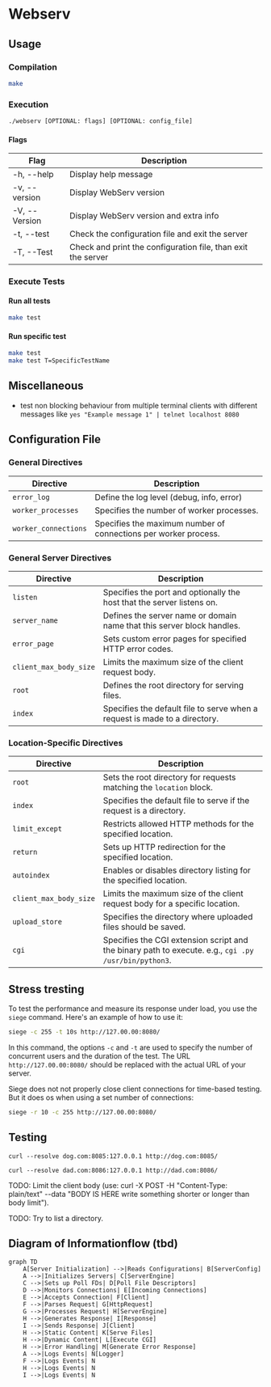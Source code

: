 # Webserv

## Usage

### Compilation

```bash
make
```

### Execution

```bash
./webserv [OPTIONAL: flags] [OPTIONAL: config_file]
```

#### Flags

| Flag          | Description                                                  |
| ------------- | ------------------------------------------------------------ |
| -h, --help    | Display help message                                         |
| -v, --version | Display WebServ version                                      |
| -V, --Version | Display WebServ version and extra info                       |
| -t, --test    | Check the configuration file and exit the server             |
| -T, --Test    | Check and print the configuration file, than exit the server |

### Execute Tests

#### Run all tests

```bash
make test
```

#### Run specific test

```bash
make test
make test T=SpecificTestName
```

## Miscellaneous

- test non blocking behaviour from multiple terminal clients with different messages like `yes "Example message 1" | telnet localhost 8080`

## Configuration File

### General Directives

| Directive            | Description                                                     |
| -------------------- | --------------------------------------------------------------- |
| `error_log`          | Define the log level (debug, info, error)                       |
| `worker_processes`   | Specifies the number of worker processes.                       |
| `worker_connections` | Specifies the maximum number of connections per worker process. |

### General Server Directives

| Directive              | Description                                                                |
| ---------------------- | -------------------------------------------------------------------------- |
| `listen`               | Specifies the port and optionally the host that the server listens on.     |
| `server_name`          | Defines the server name or domain name that this server block handles.     |
| `error_page`           | Sets custom error pages for specified HTTP error codes.                    |
| `client_max_body_size` | Limits the maximum size of the client request body.                        |
| `root`                 | Defines the root directory for serving files.                              |
| `index`                | Specifies the default file to serve when a request is made to a directory. |

### Location-Specific Directives

| Directive              | Description                                                                                          |
| ---------------------- | ---------------------------------------------------------------------------------------------------- |
| `root`                 | Sets the root directory for requests matching the `location` block.                                  |
| `index`                | Specifies the default file to serve if the request is a directory.                                   |
| `limit_except`         | Restricts allowed HTTP methods for the specified location.                                           |
| `return`               | Sets up HTTP redirection for the specified location.                                                 |
| `autoindex`            | Enables or disables directory listing for the specified location.                                    |
| `client_max_body_size` | Limits the maximum size of the client request body for a specific location.                          |
| `upload_store`         | Specifies the directory where uploaded files should be saved.                                        |
| `cgi`                  | Specifies the CGI extension script and the binary path to execute. e.g., `cgi .py /usr/bin/python3`. |


## Stress tresting

To test the performance and measure its response under load, you  use the `siege` command. Here's an example of how to use it:

```bash
siege -c 255 -t 10s http://127.00.00:8080/
```

In this command, the options `-c` and `-t` are used to specify the number of concurrent users and the duration of the test. The URL `http://127.00.00:8080/` should be replaced with the actual URL of your server.

Siege does not not properly close client connections for time-based testing. But it does os when using a set number of connections:

```bash
siege -r 10 -c 255 http://127.00.00:8080/
```

## Testing

`curl --resolve dog.com:8085:127.0.0.1 http://dog.com:8085/`

`curl --resolve dad.com:8086:127.0.0.1 http://dad.com:8086/`


TODO:
Limit the client body (use: curl -X POST -H "Content-Type: plain/text" --data "BODY IS HERE write something shorter or longer than body limit").

TODO:
Try to list a directory.

## Diagram of Informationflow (tbd)

```mermaid
graph TD
    A[Server Initialization] -->|Reads Configurations| B[ServerConfig]
    A -->|Initializes Servers| C[ServerEngine]
    C -->|Sets up Poll FDs| D[Poll File Descriptors]
    D -->|Monitors Connections| E[Incoming Connections]
    E -->|Accepts Connection| F[Client]
    F -->|Parses Request| G[HttpRequest]
    G -->|Processes Request| H[ServerEngine]
    H -->|Generates Response| I[Response]
    I -->|Sends Response| J[Client]
    H -->|Static Content| K[Serve Files]
    H -->|Dynamic Content| L[Execute CGI]
    H -->|Error Handling| M[Generate Error Response]
    A -->|Logs Events| N[Logger]
    F -->|Logs Events| N
    H -->|Logs Events| N
    I -->|Logs Events| N
